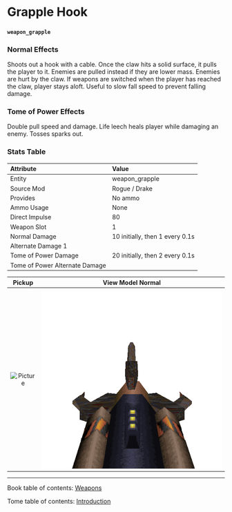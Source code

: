 # Grapple Hook

#### `weapon_grapple`

### Normal Effects
Shoots out a hook with a cable.  Once the claw hits a solid surface, it pulls
the player to it.  Enemies are pulled instead if they are lower mass.  Enemies
are hurt by the claw.  If weapons are switched when the player has reached the
claw, player stays aloft. Useful to slow fall speed to prevent falling damage.

### Tome of Power Effects
Double pull speed and damage. Life leech heals player while damaging an enemy.
Tosses sparks out.

### Stats Table

|Attribute                     |Value                          |
|:-----------------------------|:------------------------------|
|Entity                        |weapon_grapple                 |
|Source Mod                    |Rogue / Drake                  |
|Provides                      |No ammo                        |
|Ammo Usage                    |None                           |
|Direct Impulse                |80                             |
|Weapon Slot                   |1                              |
|Normal Damage                 |10 initially, then 1 every 0.1s|
|Alternate Damage 1            |                               |
|Tome of Power Damage          |20 initially, then 2 every 0.1s|
|Tome of Power Alternate Damage|                               |

|Pickup|View Model Normal|
|:---:|:---:|
![Picture](img/weapon_grapple.png)|![Picture](img/v_grapple.png)|


-------------------------------------------------------------------------------
Book table of contents: [Weapons](3.0-Weapons.md)
<br />

Tome table of contents: [Introduction](1.0-Introduction.md)